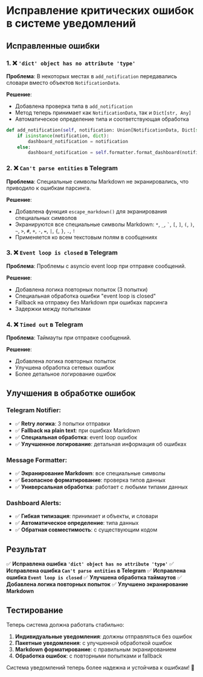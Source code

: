 # Исправление критических ошибок в системе уведомлений

## Исправленные ошибки

### 1. ❌ `'dict' object has no attribute 'type'`

**Проблема**: В некоторых местах в `add_notification` передавались словари вместо объектов `NotificationData`.

**Решение**: 
- Добавлена проверка типа в `add_notification`
- Метод теперь принимает как `NotificationData`, так и `Dict[str, Any]`
- Автоматическое определение типа и соответствующая обработка

```python
def add_notification(self, notification: Union[NotificationData, Dict[str, Any]]) -> None:
    if isinstance(notification, dict):
        dashboard_notification = notification
    else:
        dashboard_notification = self.formatter.format_dashboard(notification)
```

### 2. ❌ `Can't parse entities` в Telegram

**Проблема**: Специальные символы Markdown не экранировались, что приводило к ошибкам парсинга.

**Решение**:
- Добавлена функция `escape_markdown()` для экранирования специальных символов
- Экранируются все специальные символы Markdown: `*`, `_`, `` ` ``, `[`, `]`, `(`, `)`, `~`, `>`, `#`, `+`, `-`, `=`, `|`, `{`, `}`, `.`, `!`
- Применяется ко всем текстовым полям в сообщениях

### 3. ❌ `Event loop is closed` в Telegram

**Проблема**: Проблемы с asyncio event loop при отправке сообщений.

**Решение**:
- Добавлена логика повторных попыток (3 попытки)
- Специальная обработка ошибки "event loop is closed"
- Fallback на отправку без Markdown при ошибках парсинга
- Задержки между попытками

### 4. ❌ `Timed out` в Telegram

**Проблема**: Таймауты при отправке сообщений.

**Решение**:
- Добавлена логика повторных попыток
- Улучшена обработка сетевых ошибок
- Более детальное логирование ошибок

## Улучшения в обработке ошибок

### Telegram Notifier:
- ✅ **Retry логика**: 3 попытки отправки
- ✅ **Fallback на plain text**: при ошибках Markdown
- ✅ **Специальная обработка**: event loop ошибок
- ✅ **Улучшенное логирование**: детальная информация об ошибках

### Message Formatter:
- ✅ **Экранирование Markdown**: все специальные символы
- ✅ **Безопасное форматирование**: проверка типов данных
- ✅ **Универсальная обработка**: работает с любыми типами данных

### Dashboard Alerts:
- ✅ **Гибкая типизация**: принимает и объекты, и словари
- ✅ **Автоматическое определение**: типа данных
- ✅ **Обратная совместимость**: с существующим кодом

## Результат

✅ **Исправлена ошибка `'dict' object has no attribute 'type'`**
✅ **Исправлена ошибка `Can't parse entities` в Telegram**
✅ **Исправлена ошибка `Event loop is closed`**
✅ **Улучшена обработка таймаутов**
✅ **Добавлена логика повторных попыток**
✅ **Улучшено экранирование Markdown**

## Тестирование

Теперь система должна работать стабильно:

1. **Индивидуальные уведомления**: должны отправляться без ошибок
2. **Пакетные уведомления**: с улучшенной обработкой ошибок
3. **Markdown форматирование**: с правильным экранированием
4. **Обработка ошибок**: с повторными попытками и fallback

Система уведомлений теперь более надежна и устойчива к ошибкам! 🎉

